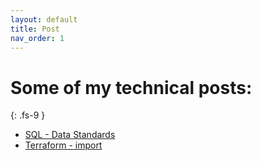 ```yaml
---
layout: default
title: Post
nav_order: 1
---
```


# Some of my technical posts:
{: .fs-9 }

 - [SQL - Data Standards](sql-standard)
 - [Terraform - import](terraform-import)